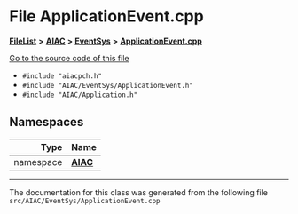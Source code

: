 

# File ApplicationEvent.cpp



[**FileList**](files.md) **>** [**AIAC**](dir_21da83368f7816722f2b707a7b03c84f.md) **>** [**EventSys**](dir_bda428afb66b315b23b4e646d7591fb3.md) **>** [**ApplicationEvent.cpp**](ApplicationEvent_8cpp.md)

[Go to the source code of this file](ApplicationEvent_8cpp_source.md)



* `#include "aiacpch.h"`
* `#include "AIAC/EventSys/ApplicationEvent.h"`
* `#include "AIAC/Application.h"`













## Namespaces

| Type | Name |
| ---: | :--- |
| namespace | [**AIAC**](namespaceAIAC.md) <br> |





















































------------------------------
The documentation for this class was generated from the following file `src/AIAC/EventSys/ApplicationEvent.cpp`

